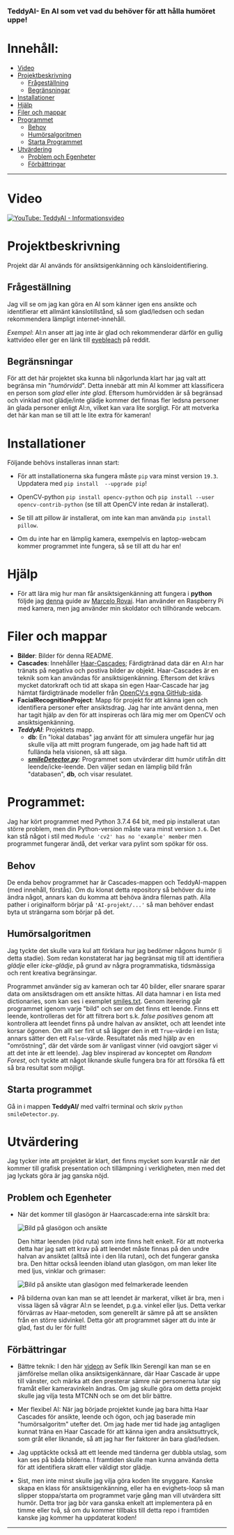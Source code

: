 ### TeddyAI- En AI som vet vad du behöver för att hålla humöret uppe!

# Innehåll:
  * [Video](#video)
  * [Projektbeskrivning](#Projektbeskrivning)
    * [Frågeställning](#Frågeställning)
    * [Begränsningar](#begränsningar)
  * [Installationer](#installationer)
  * [Hjälp](#hjälp)
  * [Filer och mappar](#filer-och-mappar)
  * [Programmet](#programmet)
    * [Behov](#behov)
    * [Humörsalgoritmen](#humörsalgoritmen)
    * [Starta Programmet](#starta-programmet)
  * [Utvärdering](#utvärdering)
    * [Problem och Egenheter](#problem-och-egenheter)
    * [Förbättringar](#förbättringar)
---

# Video
[![YouTube: TeddyAI - Informationsvideo](https://img.youtube.com/vi/nlV6djqeHBM/0.jpg)](https://youtu.be/nlV6djqeHBM "Watch video: TeddyAI - Informationsvideo")


# Projektbeskrivning
Projekt där AI används för ansiktsigenkänning och känsloidentifiering.

## Frågeställning
Jag vill se om jag kan göra en AI som känner igen ens ansikte och identifierar ett allmänt känslotillstånd, så som glad/ledsen och sedan rekommendera lämpligt internet-innehåll. 

*Exempel*: AI:n anser att jag inte är glad och rekommenderar därför en gullig kattvideo eller ger en länk till [eyebleach](https://reddit.com/r/eyebleach) på reddit.

## Begränsningar
För att det här projektet ska kunna bli någorlunda klart har jag valt att begränsa min "*humörvidd*". Detta innebär att min AI kommer att klassificera en person som *glad* eller *inte glad*. Eftersom humörvidden är så begränsad och vinklad mot glädje/inte glädje kommer det finnas fler ledsna personer än glada personer enligt AI:n, vilket kan vara lite sorgligt. För att motverka det här kan man se till att le lite extra för kameran!

# Installationer
Följande behövs installeras innan start:
* För att installationerna ska fungera måste `pip` vara minst version `19.3`. Uppdatera med `pip install  --upgrade pip`!
  
* OpenCV-python `pip install opencv-python` och `pip install --user opencv-contrib-python` (se till att OpenCV inte redan är installerat).
  
* Se till att pillow är installerat, om inte kan man använda `pip install pillow`.

* Om du inte har en lämplig kamera, exempelvis en laptop-webcam kommer programmet inte fungera, så se till att du har en!


# Hjälp
* För att lära mig hur man får ansiktsigenkänning att fungera i **python** följde jag [denna](https://towardsdatascience.com/real-time-face-recognition-an-end-to-end-project-b738bb0f7348 "Real-Time Face Recognition: An End-To-End Project") guide av [Marcelo Rovai](https://medium.com/@rovai). Han använder en Raspberry Pi med kamera, men jag använder min skoldator och tillhörande webcam.

# Filer och mappar
* **Bilder**: Bilder för denna README.
* **Cascades**: Innehåller [Haar-Cascades](https://docs.opencv.org/master/db/d28/tutorial_cascade_classifier.html "Länk från videon!"); Färdigtränad data där en AI:n har tränats på negativa och postiva bilder av objekt. Haar-Cascades är en teknik som kan användas för ansiktsigenkänning. Eftersom det krävs mycket datorkraft och tid att skapa sin egen Haar-Cascade har jag hämtat färdigtränade modeller från [OpenCV:s egna GitHub-sida](https://github.com/opencv/opencv/blob/master/data/haarcascades/ "GitHub OpenCV Haarcascades").
* **FacialRecognitionProject**: Mapp för projekt för att känna igen och identifiera personer efter ansiktsdrag. Jag har inte använt denna, men har tagit hjälp av den för att inspireras och lära mig mer om OpenCV och ansiktsigenkänning.
* ***TeddyAI***: Projektets mapp.
  * **db**: En "lokal databas" jag använt för att simulera ungefär hur jag skulle vilja att mitt program fungerade, om jag hade haft tid att fullända hela visionen, så att säga. 
  * ***[smileDetector.py](TeddyAI/smileDetector.py)***: Programmet som utvärderar ditt humör utifrån ditt leende/icke-leende. Den väljer sedan en lämplig bild från "databasen", **db**, och visar resulatet.

# Programmet:
Jag har kört programmet med Python 3.7.4 64 bit, med pip installerat utan större problem, men din Python-version måste vara minst version `3.6`. Det kan stå något i stil med `Module 'cv2' has no 'example' member` men programmet fungerar ändå, det verkar vara pylint som spökar för oss.

## Behov
De enda behov programmet har är Cascades-mappen och TeddyAI-mappen (med innehåll, förstås). Om du klonat detta repository så behöver du inte ändra något, annars kan du komma att behöva ändra filernas path. Alla pather i originalform börjar på `'AI-projekt/...'` så man behöver endast byta ut strängarna som börjar på det.

## Humörsalgoritmen
Jag tyckte det skulle vara kul att förklara hur jag bedömer någons humör (i detta stadie). Som redan konstaterat har jag begränsat mig till att identifiera *glädje* eller *icke-glädje*, på grund av några programmatiska, tidsmässiga och rent kreativa begränsingar. 

Programmet använder sig av kameran och tar 40 bilder, eller snarare sparar data om ansiktsdragen om ett ansikte hittas. All data hamnar i en lista med dictionaries, som kan ses i exemplet [smiles.txt](TeddyAI/smiles.txt). Genom iterering går programmet igenom varje "bild" och ser om det finns ett leende. Finns ett leende, kontrolleras det för att filtrera bort s.k. *false positives* genom att kontrollera att leendet finns på undre halvan av ansiktet, och att leendet inte korsar ögonen. Om allt ser fint ut så lägger den in ett `True`-värde i en lista; annars sätter den ett `False`-värde. Resultatet nås med hjälp av en "omröstning", där det värde som är vanligast vinner (vid oavgjort säger vi att det inte är ett leende). Jag blev inspirerad av konceptet om *Random Forest*, och tyckte att något liknande skulle fungera bra för att försöka få ett så bra resultat som möjligt.

## Starta programmet
Gå in i mappen **TeddyAI/** med valfri terminal och skriv `python smileDetector.py`.

# Utvärdering
Jag tycker inte att projektet är klart, det finns mycket som kvarstår när det kommer till grafisk presentation och tillämpning i verkligheten, men med det jag lyckats göra är jag ganska nöjd.

## Problem och Egenheter
* När det kommer till glasögon är Haarcascade:erna inte särskilt bra: 
  
  ![Bild på glasögon och ansikte](Bilder/GlasögonLeendejpg.jpg)

  Den hittar leenden (röd ruta) som inte finns helt enkelt. För att motverka detta har jag satt ett krav på att leendet måste finnas på den undre halvan av ansiktet (alltså inte i den lila rutan), och det fungerar ganska bra.
  Den hittar också leenden ibland utan glasögon, om man leker lite med ljus, vinklar och grimaser:
  
  ![Bild på ansikte utan glasögon med felmarkerade leenden](Bilder/AnsikteLeende.jpg)


* På bilderna ovan kan man se att leendet är markerat, vilket är bra, men i vissa lägen så vägrar AI:n se leendet, p.g.a. vinkel eller ljus. Detta verkar förvärras av Haar-metoden, som generellt är sämre på att se ansikten från en större sidvinkel. Detta gör att programmet säger att du inte är glad, fast du ler för fullt!

## Förbättringar
* Bättre teknik: I den här [videon](www.youtube.com/watch?v=GZ2p2hj2H5k&feature=youtu.be) av Sefik Ilkin Serengil kan man se en jämförelse mellan olika ansiktsigenkännare, där Haar Cascade är uppe till vänster, och märka att den presterar sämre när personerna lutar sig framåt eller kameravinkeln ändras. Om jag skulle göra om detta projekt skulle jag vilja testa MTCNN och se om det blir bättre.


* Mer flexibel AI: När jag började projektet kunde jag bara hitta Haar Cascades för ansikte, leende och ögon, och jag baserade min "humörsalgoritm" utefter det. Om jag hade mer tid hade jag antagligen kunnat träna en Haar Cascade för att känna igen andra ansiktsuttryck, som gråt eller liknande, så att jag har fler faktorer än bara glad/ledsen.

* Jag upptäckte också att ett leende med tänderna ger dubbla utslag, som kan ses på båda bilderna. I framtiden skulle man kunna använda detta för att identifiera skratt eller väldigt stor glädje.

* Sist, men inte minst skulle jag vilja göra koden lite snyggare. Kanske skapa en klass för ansiktsigenkänning, eller ha en evighets-loop så man slipper stoppa/starta om programmet varje gång man vill utvärdera sitt humör. Detta tror jag bör vara ganska enkelt att implementera på en timme eller två, så om du kommer tillbaks till detta repo i framtiden kanske jag kommer ha uppdaterat koden!

---
